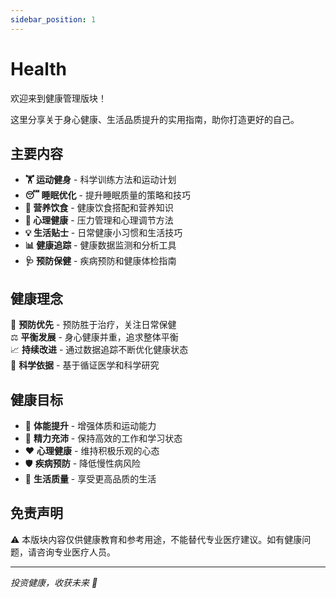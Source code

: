 ```yaml
---
sidebar_position: 1
---
```


# Health

欢迎来到健康管理版块！

这里分享关于身心健康、生活品质提升的实用指南，助你打造更好的自己。

## 主要内容

- **🏋️ 运动健身** - 科学训练方法和运动计划
- **😴 睡眠优化** - 提升睡眠质量的策略和技巧  
- **🥗 营养饮食** - 健康饮食搭配和营养知识
- **🧘 心理健康** - 压力管理和心理调节方法
- **💡 生活贴士** - 日常健康小习惯和生活技巧
- **📊 健康追踪** - 健康数据监测和分析工具
- **🩺 预防保健** - 疾病预防和健康体检指南

## 健康理念

🎯 **预防优先** - 预防胜于治疗，关注日常保健  
⚖️ **平衡发展** - 身心健康并重，追求整体平衡  
📈 **持续改进** - 通过数据追踪不断优化健康状态  
🔬 **科学依据** - 基于循证医学和科学研究

## 健康目标

- 💪 **体能提升** - 增强体质和运动能力
- 🧠 **精力充沛** - 保持高效的工作和学习状态
- ❤️ **心理健康** - 维持积极乐观的心态
- 🛡️ **疾病预防** - 降低慢性病风险
- 🌟 **生活质量** - 享受更高品质的生活

## 免责声明

⚠️ 本版块内容仅供健康教育和参考用途，不能替代专业医疗建议。如有健康问题，请咨询专业医疗人员。

---

*投资健康，收获未来 💪*